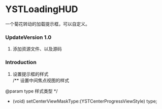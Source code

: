 # YSTLoadingHUD
一个菊花转动的加载提示框，可以自定义。

### UpdateVersion 1.0
1. 添加资源文件、以及源码

### Introduction
1. 设置提示框的样式</br>
  /**
 设置中间焦点视图的样式

 @param type 样式类型
 */
+ (void) setCenterViewMaskType:(YSTCenterProgressViewStyle) type;


